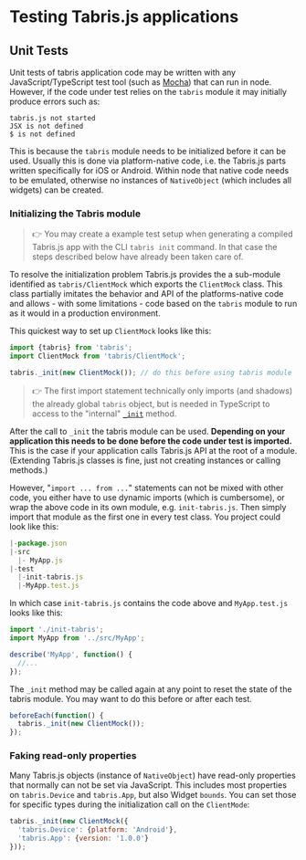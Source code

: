 # Testing Tabris.js applications

## Unit Tests

Unit tests of tabris application code may be written with any JavaScript/TypeScript test tool (such as [Mocha](https://mochajs.org/)) that can run in node. However, if the code under test relies on the `tabris` module it may initially produce errors such as:

<code style='textColor: red'>tabris.js not started</code><br/>
<code style='textColor: red'>JSX is not defined</code><br/>
<code style='textColor: red'>$ is not defined</code>

This is because the `tabris` module needs to be initialized before it can be used. Usually this is done via platform-native code, i.e. the Tabris.js parts written specifically for iOS or Android. Within node that native code needs to be emulated, otherwise no instances of `NativeObject` (which includes all widgets) can be created.

### Initializing the Tabris module

> :point_right: You may create a example test setup when generating a compiled Tabris.js app with the CLI `tabris init` command. In that case the steps described below have already been taken care of.

To resolve the initialization problem Tabris.js provides the a sub-module identified as `tabris/ClientMock` which exports the `ClientMock` class. This class partially imitates the behavior and API of the platforms-native code and allows - with some limitations - code based on the `tabris` module to run as it would in a production environment.

This quickest way to set up `ClientMock` looks like this:

```js
import {tabris} from 'tabris';
import ClientMock from 'tabris/ClientMock';

tabris._init(new ClientMock()); // do this before using tabris module
```

> :point_right: The first import statement technically only imports (and shadows) the already global `tabris` object, but is needed in TypeScript to access to the "internal" [`_init`](./api/tabris.md#_initclientoptions) method.

After the call to `_init` the tabris module can be used. <b>Depending on your application this needs to be done before the code under test is imported.</b> This is the case if your application calls Tabris.js API at the root of a module. (Extending Tabris.js classes is fine, just not creating instances or calling methods.)

However, "`import ... from ...`" statements can not be mixed with other code, you either have to use dynamic imports (which is cumbersome), or wrap the above code in its own module, e.g. `init-tabris.js`. Then simply import that module as the first one in every test class. You project could look like this:

```js
|-package.json
|-src
  |- MyApp.js
|-test
  |-init-tabris.js
  |-MyApp.test.js
```

In which case `init-tabris.js` contains the code above and `MyApp.test.js` looks like this:

```js
import './init-tabris';
import MyApp from '../src/MyApp';

describe('MyApp', function() {
  //...
});

```

The `_init` method may be called again at any point to reset the state of the tabris module. You may want to do this before or after each test.

```js
beforeEach(function() {
  tabris._init(new ClientMock());
});
```

### Faking read-only properties

Many Tabris.js objects (instance of `NativeObject`) have read-only properties that normally can not be set via JavaScript. This includes most properties on `tabris.Device` and `tabris.App`, but also Widget `bounds`. You can set those for specific types during the initialization call on the `ClientMode`:

```js
tabris._init(new ClientMock({
  'tabris.Device': {platform: 'Android'},
  'tabris.App': {version: '1.0.0'}
}));
```